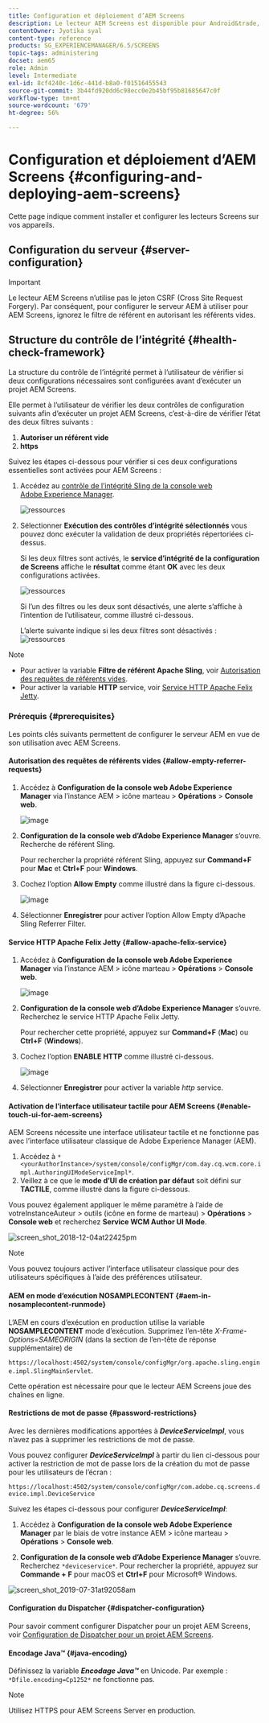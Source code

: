 ```yaml
---
title: Configuration et déploiement d’AEM Screens
description: Le lecteur AEM Screens est disponible pour Android&trade, Chrome OS, iOS et Windows. Découvrez la configuration et le déploiement d’AEM Screens.
contentOwner: Jyotika syal
content-type: reference
products: SG_EXPERIENCEMANAGER/6.5/SCREENS
topic-tags: administering
docset: aem65
role: Admin
level: Intermediate
exl-id: 8cf4240c-1d6c-441d-b8a0-f01516455543
source-git-commit: 3b44fd920dd6c98ecc0e2b45bf95b81685647c0f
workflow-type: tm+mt
source-wordcount: '679'
ht-degree: 56%

---
```


# Configuration et déploiement d’AEM Screens {#configuring-and-deploying-aem-screens}

Cette page indique comment installer et configurer les lecteurs Screens sur vos appareils.

## Configuration du serveur {#server-configuration}

>[!IMPORTANT]
>
>Le lecteur AEM Screens n’utilise pas le jeton CSRF (Cross Site Request Forgery). Par conséquent, pour configurer le serveur AEM à utiliser pour AEM Screens, ignorez le filtre de référent en autorisant les référents vides.

## Structure du contrôle de l’intégrité {#health-check-framework}

La structure du contrôle de l’intégrité permet à l’utilisateur de vérifier si deux configurations nécessaires sont configurées avant d’exécuter un projet AEM Screens.

Elle permet à l’utilisateur de vérifier les deux contrôles de configuration suivants afin d’exécuter un projet AEM Screens, c’est-à-dire de vérifier l’état des deux filtres suivants :

1. **Autoriser un référent vide**
2. **https**

Suivez les étapes ci-dessous pour vérifier si ces deux configurations essentielles sont activées pour AEM Screens :

1. Accédez au [contrôle de l’intégrité Sling de la console web Adobe Experience Manager](http://localhost:4502/system/console/healthcheck?tags=screensconfigs&amp;overrideGlobalTimeout=).

   ![ressources](assets/health-check1.png)


2. Sélectionner **Exécution des contrôles d’intégrité sélectionnés** vous pouvez donc exécuter la validation de deux propriétés répertoriées ci-dessus.

   Si les deux filtres sont activés, le **service d’intégrité de la configuration de Screens** affiche le **résultat** comme étant **OK** avec les deux configurations activées.

   ![ressources](assets/health-check2.png)

   Si l’un des filtres ou les deux sont désactivés, une alerte s’affiche à l’intention de l’utilisateur, comme illustré ci-dessous.

   L’alerte suivante indique si les deux filtres sont désactivés :
   ![ressources](assets/health-check3.png)

>[!NOTE]
>
>* Pour activer la variable **Filtre de référent Apache Sling**, voir [Autorisation des requêtes de référents vides](/help/user-guide/configuring-screens-introduction.md#allow-empty-referrer-requests).
>* Pour activer la variable **HTTP** service, voir [Service HTTP Apache Felix Jetty](/help/user-guide/configuring-screens-introduction.md#allow-apache-felix-service).

### Prérequis {#prerequisites}

Les points clés suivants permettent de configurer le serveur AEM en vue de son utilisation avec AEM Screens.

#### Autorisation des requêtes de référents vides {#allow-empty-referrer-requests}

1. Accédez à **Configuration de la console web Adobe Experience Manager** via l’instance AEM > icône marteau > **Opérations** > **Console web**.

   ![image](assets/config/empty-ref1.png)

1. **Configuration de la console web d’Adobe Experience Manager** s’ouvre. Recherche de référent Sling.

   Pour rechercher la propriété référent Sling, appuyez sur **Command+F** pour **Mac** et **Ctrl+F** pour **Windows**.

1. Cochez l’option **Allow Empty** comme illustré dans la figure ci-dessous.

   ![image](assets/config/empty-ref2.png)

1. Sélectionner **Enregistrer** pour activer l’option Allow Empty d’Apache Sling Referrer Filter.


#### Service HTTP Apache Felix Jetty {#allow-apache-felix-service}

1. Accédez à **Configuration de la console web Adobe Experience Manager** via l’instance AEM > icône marteau > **Opérations** > **Console web**.

   ![image](assets/config/empty-ref1.png)

1. **Configuration de la console web d’Adobe Experience Manager** s’ouvre. Recherchez le service HTTP Apache Felix Jetty.

   Pour rechercher cette propriété, appuyez sur **Command+F** (**Mac**) ou **Ctrl+F** (**Windows**).

1. Cochez l’option **ENABLE HTTP** comme illustré ci-dessous.

   ![image](assets/config/config-1.png)

1. Sélectionner **Enregistrer** pour activer la variable *http* service.

#### Activation de l’interface utilisateur tactile pour AEM Screens {#enable-touch-ui-for-aem-screens}

AEM Screens nécessite une interface utilisateur tactile et ne fonctionne pas avec l’interface utilisateur classique de Adobe Experience Manager (AEM).

1. Accédez à `*<yourAuthorInstance>/system/console/configMgr/com.day.cq.wcm.core.impl.AuthoringUIModeServiceImpl*`.
1. Veillez à ce que le **mode d’UI de création par défaut** soit défini sur **TACTILE**, comme illustré dans la figure ci-dessous.

Vous pouvez également appliquer le même paramètre à l’aide de votreInstanceAuteur *>* outils (icône en forme de marteau) > **Opérations** > **Console web** et recherchez **Service WCM Author UI Mode**.

![screen_shot_2018-12-04at22425pm](assets/screen_shot_2018-12-04at22425pm.png)

>[!NOTE]
>
>Vous pouvez toujours activer l’interface utilisateur classique pour des utilisateurs spécifiques à l’aide des préférences utilisateur.

#### AEM en mode d’exécution NOSAMPLECONTENT {#aem-in-nosamplecontent-runmode}

L’AEM en cours d’exécution en production utilise la variable **NOSAMPLECONTENT** mode d’exécution. Supprimez l’en-tête *X-Frame-Options=SAMEORIGIN* (dans la section de l’en-tête de réponse supplémentaire) de

`https://localhost:4502/system/console/configMgr/org.apache.sling.engine.impl.SlingMainServlet`.

Cette opération est nécessaire pour que le lecteur AEM Screens joue des chaînes en ligne.

#### Restrictions de mot de passe {#password-restrictions}

Avec les dernières modifications apportées à ***DeviceServiceImpl***, vous n’avez pas à supprimer les restrictions de mot de passe.

Vous pouvez configurer ***DeviceServiceImpl*** à partir du lien ci-dessous pour activer la restriction de mot de passe lors de la création du mot de passe pour les utilisateurs de l’écran :

`https://localhost:4502/system/console/configMgr/com.adobe.cq.screens.device.impl.DeviceService`

Suivez les étapes ci-dessous pour configurer ***DeviceServiceImpl***:

1. Accédez à **Configuration de la console web Adobe Experience Manager** par le biais de votre instance AEM > icône marteau > **Opérations** > **Console web**.

1. **Configuration de la console web d’Adobe Experience Manager** s’ouvre. Recherchez `*deviceservice*`. Pour rechercher la propriété, appuyez sur **Commande + F** pour macOS et **Ctrl+F** pour Microsoft® Windows.

![screen_shot_2019-07-31at92058am](assets/screen_shot_2019-07-31at92058am.png)

#### Configuration du Dispatcher {#dispatcher-configuration}

Pour savoir comment configurer Dispatcher pour un projet AEM Screens, voir [Configuration de Dispatcher pour un projet AEM Screens](dispatcher-configurations-aem-screens.md).

#### Encodage Java™ {#java-encoding}

Définissez la variable ***Encodage Java™*** en Unicode. Par exemple : `*Dfile.encoding=Cp1252*` ne fonctionne pas.

>[!NOTE]
>
>Utilisez HTTPS pour AEM Screens Server en production.
